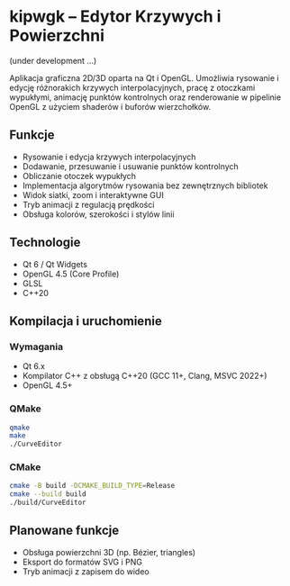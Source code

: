 # kipwgk – Edytor Krzywych i Powierzchni

(under development ...)


Aplikacja graficzna 2D/3D oparta na Qt i OpenGL. Umożliwia rysowanie i edycję różnorakich krzywych interpolacyjnych, pracę z otoczkami wypukłymi, animację punktów kontrolnych oraz renderowanie w pipelinie OpenGL z użyciem shaderów i buforów wierzchołków.

## Funkcje

* Rysowanie i edycja krzywych interpolacyjnych
* Dodawanie, przesuwanie i usuwanie punktów kontrolnych
* Obliczanie otoczek wypukłych
* Implementacja algorytmów rysowania bez zewnętrznych bibliotek
* Widok siatki, zoom i interaktywne GUI
* Tryb animacji z regulacją prędkości
* Obsługa kolorów, szerokości i stylów linii

## Technologie

* Qt 6 / Qt Widgets
* OpenGL 4.5 (Core Profile)
* GLSL
* C++20

## Kompilacja i uruchomienie

### Wymagania

* Qt 6.x
* Kompilator C++ z obsługą C++20 (GCC 11+, Clang, MSVC 2022+)
* OpenGL 4.5+

### QMake

```bash
qmake
make
./CurveEditor
```

### CMake

```bash
cmake -B build -DCMAKE_BUILD_TYPE=Release
cmake --build build
./build/CurveEditor
```

## Planowane funkcje
* Obsługa powierzchni 3D (np. Bézier, triangles)
* Eksport do formatów SVG i PNG
* Tryb animacji z zapisem do wideo